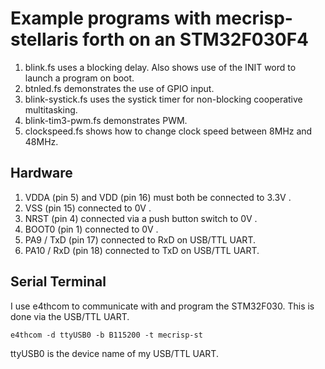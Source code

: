 # Example programs with mecrisp-stellaris forth on an STM32F030F4

1. blink.fs uses a blocking delay.
 Also shows use of the INIT word to launch a program on boot.
1. btnled.fs demonstrates the use of GPIO input.
1. blink-systick.fs uses the systick timer for non-blocking
 cooperative multitasking.
1. blink-tim3-pwm.fs demonstrates PWM.
1. clockspeed.fs shows how to change clock speed between 8MHz and 48MHz.

## Hardware
1. VDDA (pin 5) and VDD (pin 16) must both be connected to 3.3V .
1. VSS (pin 15) connected to 0V .
1. NRST (pin 4) connected via a push button switch to 0V .
1. BOOT0 (pin 1) connected to 0V .
1. PA9 / TxD (pin 17) connected to RxD on USB/TTL UART.
1. PA10 / RxD (pin 18) connected to TxD on USB/TTL UART.

## Serial Terminal
I use e4thcom to communicate with and program the STM32F030.
This is done via the USB/TTL UART.

```
e4thcom -d ttyUSB0 -b B115200 -t mecrisp-st
```

ttyUSB0 is the device name of my USB/TTL UART.
